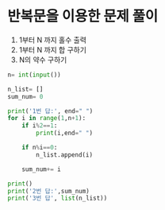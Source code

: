 # 반복문을 이용한 문제 풀이
1. 1부터 N 까지 홀수 출력
2. 1부터 N 까지  합 구하기
3. N의 약수 구하기
```python
n= int(input())

n_list= []
sum_num= 0

print('1번 답:', end=" ")
for i in range(1,n+1):
    if i%2==1:
        print(i,end=" ")

    if n%i==0:
        n_list.append(i)

    sum_num+= i

print()
print('2번 답:',sum_num)
print('3번 답', list(n_list))
```